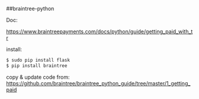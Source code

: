 ##braintree-python

Doc:

https://www.braintreepayments.com/docs/python/guide/getting_paid_with_tr

install:
``` bash
$ sudo pip install flask
$ pip install braintree
```

copy & update code from:
https://github.com/braintree/braintree_python_guide/tree/master/1_getting_paid






